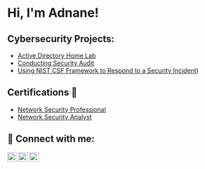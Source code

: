 <h1>Hi, I'm Adnane! </h1>

<h2> Cybersecurity Projects:</h2>

  - [Active Directory Home Lab](https://github.com/)
  - [Conducting Security Audit](https://github.com/)
  - [Using NIST CSF Framework to Respond to a Security Incident](https://github.com/Adnane01022001/NISTCSF/tree/main))

<h2>Certifications 📄 </h2>

- [Network Security Professional](https://drive.google.com/file/d/1vgBP2R6U9D9V_4Byd2oSDYeRPs2t1VJG/view?usp=sharing)
- [Network Security Analyst](https://drive.google.com/file/d/1nM2c6QKMFedcVcomr6BzEf48ZYqbPJE3/view?usp=sharing)
<h2> 🤳 Connect with me:</h2>

[<img align="left" alt="JoshMadakor | Twitter" width="22px" src="https://cdn.jsdelivr.net/npm/simple-icons@v3/icons/twitter.svg" />][twitter]
[<img align="left" alt="JoshMadakor | LinkedIn" width="22px" src="https://cdn.jsdelivr.net/npm/simple-icons@v3/icons/linkedin.svg" />][linkedin]
[<img align="left" alt="JoshMadakor | Instagram" width="22px" src="https://cdn.jsdelivr.net/npm/simple-icons@v3/icons/instagram.svg" />][instagram]

[twitter]: https://twitter.com/AdnaneElkhatib
[instagram]: https://www.instagram.com/adnane.elkhatib/
[linkedin]: https://linkedin.com/in/adnaneelkhatib

<!--
**joshmadakor1/joshmadakor1** is a ✨ _special_ ✨ repository because its `README.md` (this file) appears on your GitHub profile.

Here are some ideas to get you started:

- 🔭 I’m currently working on ...
- 🌱 I’m currently learning ...
- 👯 I’m looking to collaborate on ...
- 🤔 I’m looking for help with ...
- 💬 Ask me about ...
- 📫 How to reach me: ...
- 😄 Pronouns: ...
- ⚡ Fun fact: ...
-->
